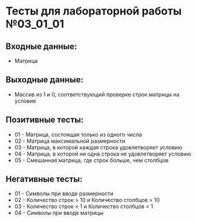 # Тесты для лабораторной работы №03_01_01

## Входные данные:

- Матрица

## Выходные данные:

- Массив из 1 и 0, соответствующий проверке строк матрицы на условие

## Позитивные тесты:

- 01 - Матрица, состоящая только из одного числа
- 02 - Матрица максимальной размерности
- 03 - Матрица, в которой каждая строка удовлетворяет условию
- 04 - Матрица, в которой ни одна строка не удовлетворяет условию
- 05 - Смешанная матрица, где строк больше, чем столбцов

## Негативные тесты:

- 01 - Символы при вводе размерности
- 02 - Количество строк > 10 и Количество столбцов > 10
- 03 - Количество строк < 1 и Количество столбцов < 1
- 04 - Символы при вводе матрицы
